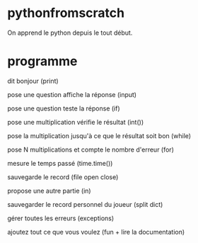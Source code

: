 # pythonfromscratch
On apprend le python depuis le tout début.

# programme
dit bonjour (print)

pose une question affiche la réponse (input)

pose une question teste la réponse (if)

pose une multiplication vérifie le résultat (int())

pose la multiplication jusqu'à ce que le résultat soit bon (while)

pose N multiplications et compte le nombre d'erreur (for)

mesure le temps passé (time.time())

sauvegarde le record (file open close)

propose une autre partie (in)

sauvegarder le record personnel du joueur (split dict)

gérer toutes les erreurs (exceptions)

ajoutez tout ce que vous voulez (fun + lire la documentation)
